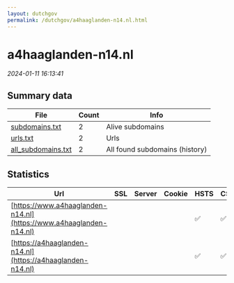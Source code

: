 ```yaml
---
layout: dutchgov
permalink: /dutchgov/a4haaglanden-n14.nl.html
---
```



# a4haaglanden-n14.nl
*2024-01-11 16:13:41*
## Summary data


| File       | Count | Info |
|------------|-------|------|
|[subdomains.txt](/data/a4haaglanden-n14.nl/subdomains.txt)|2|Alive subdomains|
|[urls.txt](/data/a4haaglanden-n14.nl/urls.txt)|2|Urls|
|[all_subdomains.txt](/data/a4haaglanden-n14.nl/all_subdomains.txt)|2|All found subdomains (history)|


## Statistics


| Url | SSL | Server | Cookie | HSTS | CSP | XFO | XXP | RP | Tech |Title |
|------------|-------|------|------|------|------|------|------|------|------|------|
|[https://www.a4haaglanden-n14.nl](https://www.a4haaglanden-n14.nl)| || |:white_check_mark: | :white_check_mark:| :white_check_mark: | :white_check_mark: | :white_check_mark: ||Document Moved|
|[https://a4haaglanden-n14.nl](https://a4haaglanden-n14.nl)| || |:white_check_mark: | :white_check_mark:| :white_check_mark: | :white_check_mark: | :white_check_mark: ||Document Moved|